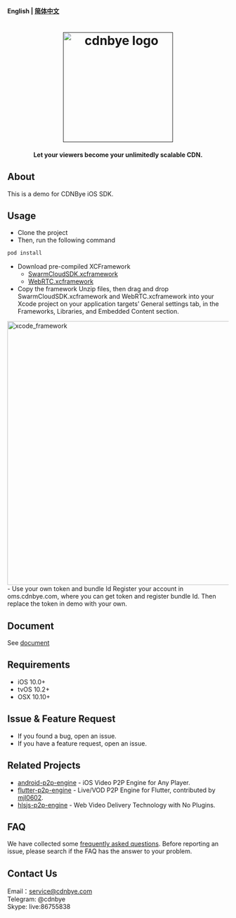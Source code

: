 **English | [简体中文](Readme_zh.md)**

<h1 align="center"><a href="" target="_blank" rel="noopener noreferrer"><img width="250" src="https://www.cdnbye.com/logo.png" alt="cdnbye logo"></a></h1>
<h4 align="center">Let your viewers become your unlimitedly scalable CDN.</h4>

## About
This is a demo for CDNBye iOS SDK.

## Usage
- Clone the project
- Then, run the following command
```bash
pod install
```
- Download pre-compiled XCFramework
    - [SwarmCloudSDK.xcframework](https://github.com/cdnbye/ios-p2p-engine/releases/download/v2.5.0/SwarmCloudSDK.xcframework.zip)
    - [WebRTC.xcframework](https://github.com/swarm-cloud/Apple-WebRTC/releases/download/v1.0/WebRTC.xcframework.zip)
- Copy the framework
Unzip files, then drag and drop SwarmCloudSDK.xcframework and WebRTC.xcframework into your Xcode project on your application targets’ General settings tab, in the Frameworks, Libraries, and Embedded Content section.
<img width="600" src="https://www.cdnbye.com/pics/xcode_framework.jpg" alt="xcode_framework">
- Use your own token and bundle Id
Register your account in oms.cdnbye.com, where you can get token and register bundle Id. Then replace the token in demo with your own.

## Document
See [document](https://www.hdtvcloud.com/en/views/ios/v2/usage.html)

## Requirements
- iOS 10.0+
- tvOS 10.2+
- OSX 10.10+

## Issue & Feature Request
- If you found a bug, open an issue.
- If you have a feature request, open an issue.

## Related Projects
- [android-p2p-engine](https://github.com/cdnbye/android-p2p-engine) -  iOS Video P2P Engine for Any Player.
- [flutter-p2p-engine](https://github.com/cdnbye/flutter-p2p-engine) - Live/VOD P2P Engine for Flutter, contributed by [mjl0602](https://github.com/mjl0602).
- [hlsjs-p2p-engine](https://github.com/cdnbye/hlsjs-p2p-engine) - Web Video Delivery Technology with No Plugins.

## FAQ
We have collected some [frequently asked questions](https://www.hdtvcloud.com/en/views/FAQ.html). Before reporting an issue, please search if the FAQ has the answer to your problem.

## Contact Us
Email：service@cdnbye.com
<br>
Telegram: @cdnbye
<br>
Skype: live:86755838

